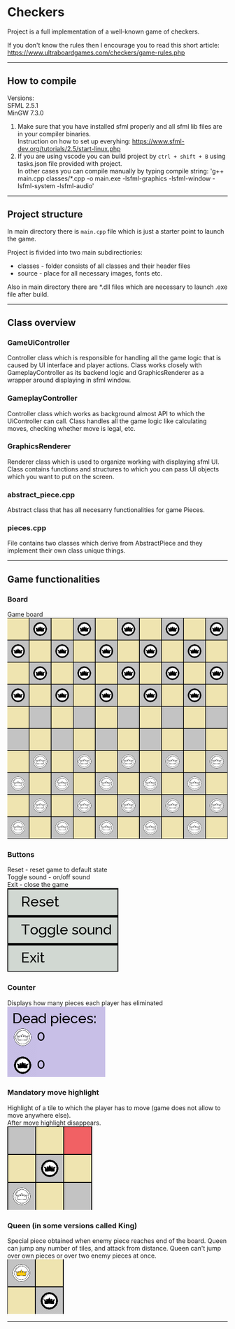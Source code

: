 # Checkers 
Project is a full implementation of a well-known game of checkers.   

If you don't know the rules then I encourage you to read this short article: https://www.ultraboardgames.com/checkers/game-rules.php  

***
## How to compile
Versions:  
SFML 2.5.1  
MinGW 7.3.0  

1. Make sure that you have installed sfml properly and all sfml lib files are in your compiler binaries.  
Instruction on how to set up everyhing: https://www.sfml-dev.org/tutorials/2.5/start-linux.php
2. If you are using vscode you can build project by `ctrl + shift + B` using tasks.json file provided with project.  
In other cases you can compile manually by typing compile string: 
'g++ main.cpp classes/*.cpp -o main.exe -lsfml-graphics -lsfml-window -lsfml-system -lsfml-audio'

***
## Project structure
In main directory there is `main.cpp` file which is just a starter point to launch the game.  

Project is fivided into two main subdirectiories:
* classes - folder consists of all classes and their header files
* source - place for all necessary images, fonts etc.

Also in main directory there are *.dll files which are necessary to launch .exe file after build.
***
## Class overview
### GameUiController
Controller class which is responsible for handling all the game logic that is caused by UI interface and player actions. Class works closely with GameplayController as its backend logic and GraphicsRenderer as a wrapper around displaying in sfml window.

### GameplayController
Controller class which works as background almost API to which the UiController can call. Class handles all the game logic like calculating moves, checking whether move is legal, etc.

### GraphicsRenderer
Renderer class which is used to organize working with displaying sfml UI. Class contains functions and structures to which you can pass UI objects which you want to put on the screen.  

### abstract_piece.cpp
Abstract class that has all necesarry functionalities for game Pieces.  

### pieces.cpp
File contains two classes which derive from AbstractPiece and they implement their own class unique things.
***
## Game functionalities
### Board
Game board  
![](images/2022-01-16-13-02-03.png)

### Buttons
Reset - reset game to default state  
Toggle sound - on/off sound  
Exit - close the game    
![](images/2022-01-16-13-02-43.png)

### Counter 
Displays how many pieces each player has eliminated  
![](images/2022-01-16-13-03-05.png)

### Mandatory move highlight   
Highlight of a tile to which the player has to move (game does not allow to move anywhere else).  
After move highlight disappears.   
![](images/2022-01-16-12-58-37.png)

### Queen (in some versions called King)
Special piece obtained when enemy piece reaches end of the board. Queen can jump any number of tiles, and attack from distance. Queen can't jump over own pieces or over two enemy pieces at once.  
![](images/2022-01-16-13-01-32.png)
***
